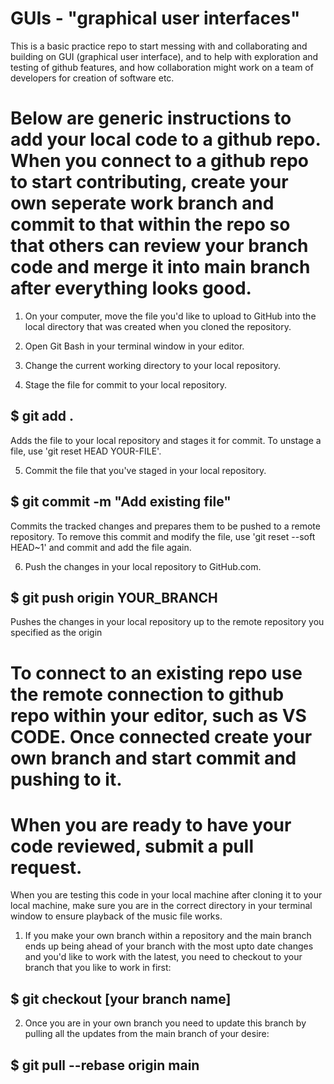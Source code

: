 # GUIs - "graphical user interfaces"
This is a basic practice repo to start messing with and collaborating and building on GUI (graphical user interface), and to help with exploration and testing of github features, and how collaboration might work on a team of developers for creation of software etc.

# Below are generic instructions to add your local code to a github repo. When you connect to a github repo to start contributing, create your own seperate work branch and commit to that within the repo so that others can review your branch code and merge it into main branch after everything looks good. 

1. On your computer, move the file you'd like to upload to GitHub into the local directory that was created when you cloned the repository.
2. Open Git Bash in your terminal window in your editor.

3. Change the current working directory to your local repository.
4. Stage the file for commit to your local repository.
 ## $ git add .
Adds the file to your local repository and stages it for commit. To unstage a file, use 'git reset HEAD YOUR-FILE'.

5. Commit the file that you've staged in your local repository.
## $ git commit -m "Add existing file"
Commits the tracked changes and prepares them to be pushed to a remote repository. To remove this commit and modify the file, use 'git reset --soft HEAD~1' and commit and add the file again.

6. Push the changes in your local repository to GitHub.com.
## $ git push origin YOUR_BRANCH
Pushes the changes in your local repository up to the remote repository you specified as the origin

# To connect to an existing repo use the remote connection to github repo within your editor, such as VS CODE. Once connected create your own branch and start commit and pushing to it.
# When you are ready to have your code reviewed, submit a pull request.

When you are testing this code in your local machine after cloning it to your local machine, make sure you are in the correct directory in your terminal window to ensure playback of the music file works. 

1. If you make your own branch within a repository and the main branch ends up being ahead of your branch with the most upto date changes and you'd like to work with the latest, you need to checkout to your branch that you like to work in first:
## $ git checkout [your branch name]

2. Once you are in your own branch you need to update this branch by pulling all the updates from the main branch of your desire:
## $ git pull --rebase origin main
